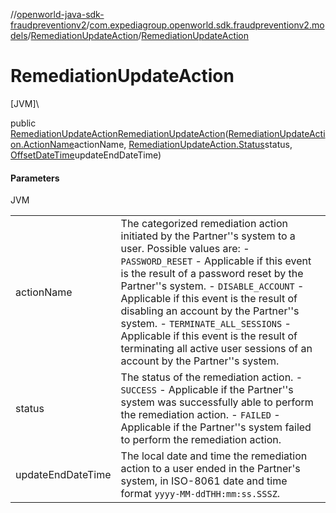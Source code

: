 //[openworld-java-sdk-fraudpreventionv2](../../../index.md)/[com.expediagroup.openworld.sdk.fraudpreventionv2.models](../index.md)/[RemediationUpdateAction](index.md)/[RemediationUpdateAction](-remediation-update-action.md)

# RemediationUpdateAction

[JVM]\

public [RemediationUpdateAction](index.md)[RemediationUpdateAction](-remediation-update-action.md)([RemediationUpdateAction.ActionName](-action-name/index.md)actionName, [RemediationUpdateAction.Status](-status/index.md)status, [OffsetDateTime](https://docs.oracle.com/javase/8/docs/api/java/time/OffsetDateTime.html)updateEndDateTime)

#### Parameters

JVM

| | |
|---|---|
| actionName | The categorized remediation action initiated by the Partner''s system to a user. Possible values are: - `PASSWORD_RESET` - Applicable if this event is the result of a password reset by the Partner''s system. - `DISABLE_ACCOUNT` - Applicable if this event is the result of disabling an account by the Partner''s system. - `TERMINATE_ALL_SESSIONS` - Applicable if this event is the result of terminating all active user sessions of an account by the Partner''s system. |
| status | The status of the remediation action.   - `SUCCESS` - Applicable if the Partner''s system was successfully able to perform the remediation action.   - `FAILED` - Applicable if the Partner''s system failed to perform the remediation action. |
| updateEndDateTime | The local date and time the remediation action to a user ended in the Partner's system, in ISO-8061 date and time format `yyyy-MM-ddTHH:mm:ss.SSSZ`. |
